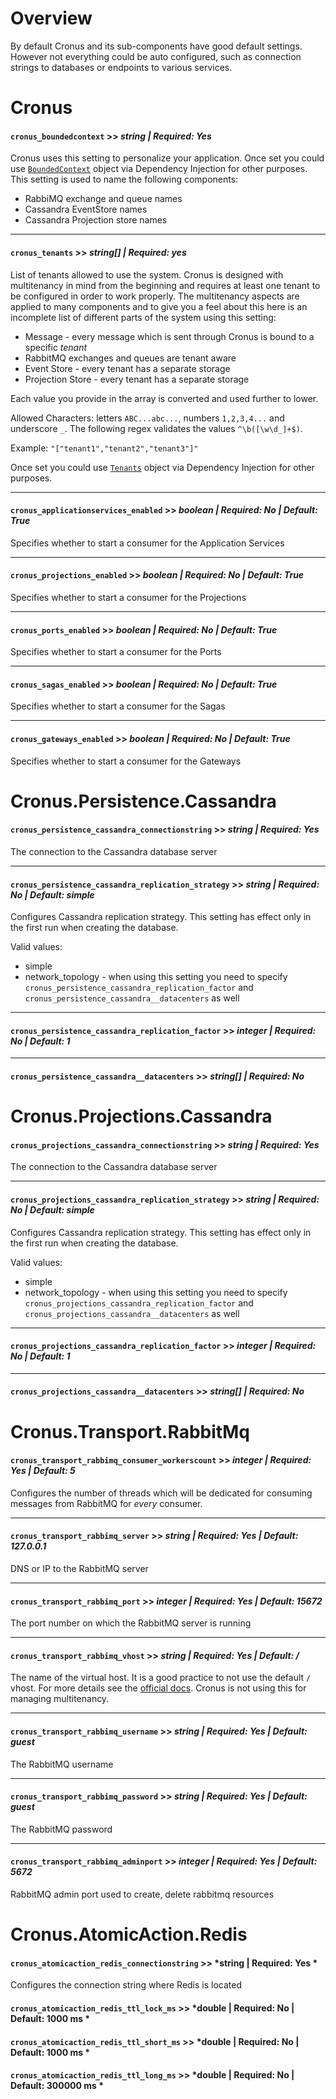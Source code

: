 # Overview
By default Cronus and its sub-components have good default settings. However not everything could be auto configured, such as connection strings to databases or endpoints to various services.

# Cronus
#### `cronus_boundedcontext` >> *string | Required: Yes*
Cronus uses this setting to personalize your application. Once set you could use [`BoundedContext`](../src/Elders.Cronus/BoundedContext.cs) object via Dependency Injection for other purposes. This setting is used to name the following components:
* RabbiMQ exchange and queue names
* Cassandra EventStore names
* Cassandra Projection store names

---

#### `cronus_tenants` >> *string[] | Required: yes*
List of tenants allowed to use the system. Cronus is designed with multitenancy in mind from the beginning and requires at least one tenant to be configured in order to work properly. The multitenancy aspects are applied to many components and to give you a feel about this here is an incomplete list of different parts of the system using this setting:
* Message - every message which is sent through Cronus is bound to a specific *tenant*
* RabbitMQ exchanges and queues are tenant aware
* Event Store - every tenant has a separate storage
* Projection Store - every tenant has a separate storage

Each value you provide in the array is converted and used further to lower. 

Allowed Characters: letters `ABC...abc...`, numbers `1,2,3,4...` and underscore `_`. The following regex validates the values `^\b([\w\d_]+$)`.

Example: `"["tenant1","tenant2","tenant3"]"`

Once set you could use [`Tenants`](../src/Elders.Cronus/Multitenancy/Tenants.cs) object via Dependency Injection for other purposes.

---

#### `cronus_applicationservices_enabled` >> *boolean | Required: No | Default: True*
Specifies whether to start a consumer for the Application Services

---

#### `cronus_projections_enabled` >> *boolean | Required: No | Default: True*
Specifies whether to start a consumer for the Projections

---

#### `cronus_ports_enabled` >> *boolean | Required: No | Default: True*
Specifies whether to start a consumer for the Ports

---

#### `cronus_sagas_enabled` >> *boolean | Required: No | Default: True*
Specifies whether to start a consumer for the Sagas

---

#### `cronus_gateways_enabled` >> *boolean | Required: No | Default: True*
Specifies whether to start a consumer for the Gateways

# Cronus.Persistence.Cassandra

#### `cronus_persistence_cassandra_connectionstring` >> *string | Required: Yes*
The connection to the Cassandra database server

---

#### `cronus_persistence_cassandra_replication_strategy` >> *string | Required: No | Default: simple*
Configures Cassandra replication strategy. This setting has effect only in the first run when creating the database.

Valid values:
* simple
* network_topology - when using this setting you need to specify `cronus_persistence_cassandra_replication_factor` and  `cronus_persistence_cassandra__datacenters` as well

---

#### `cronus_persistence_cassandra_replication_factor` >> *integer | Required: No | Default: 1*

---

#### `cronus_persistence_cassandra__datacenters` >> *string[] | Required: No*

# Cronus.Projections.Cassandra

#### `cronus_projections_cassandra_connectionstring` >> *string | Required: Yes*
The connection to the Cassandra database server

---

#### `cronus_projections_cassandra_replication_strategy` >> *string | Required: No | Default: simple*
Configures Cassandra replication strategy. This setting has effect only in the first run when creating the database.

Valid values:
* simple
* network_topology - when using this setting you need to specify `cronus_projections_cassandra_replication_factor` and  `cronus_projections_cassandra__datacenters` as well

---

#### `cronus_projections_cassandra_replication_factor` >> *integer | Required: No | Default: 1*

---

#### `cronus_projections_cassandra__datacenters` >> *string[] | Required: No*


# Cronus.Transport.RabbitMq

#### `cronus_transport_rabbimq_consumer_workerscount` >> *integer | Required: Yes | Default: 5*
Configures the number of threads which will be dedicated for consuming messages from RabbitMQ for *every* consumer.

---

#### `cronus_transport_rabbimq_server` >> *string | Required: Yes | Default: 127.0.0.1*
DNS or IP to the RabbitMQ server

---

#### `cronus_transport_rabbimq_port` >> *integer | Required: Yes | Default: 15672*
The port number on which the RabbitMQ server is running

---

#### `cronus_transport_rabbimq_vhost` >> *string | Required: Yes | Default: /*
The name of the virtual host. It is a good practice to not use the default `/` vhost. For more details see the [official docs](https://www.rabbitmq.com/vhosts.html). Cronus is not using this for managing multitenancy.

---

#### `cronus_transport_rabbimq_username` >> *string | Required: Yes | Default: guest*
The RabbitMQ username

---

#### `cronus_transport_rabbimq_password` >> *string | Required: Yes | Default: guest*
The RabbitMQ password

---

#### `cronus_transport_rabbimq_adminport` >> *integer | Required: Yes | Default: 5672*
RabbitMQ admin port used to create, delete rabbitmq resources


# Cronus.AtomicAction.Redis

#### `cronus_atomicaction_redis_connectionstring` >> *string | Required: Yes *
Configures the connection string where Redis is located

#### `cronus_atomicaction_redis_ttl_lock_ms` >> *double | Required: No | Default: 1000 ms *

#### `cronus_atomicaction_redis_ttl_short_ms` >> *double | Required: No | Default: 1000 ms *

#### `cronus_atomicaction_redis_ttl_long_ms` >> *double | Required: No | Default: 300000 ms *

